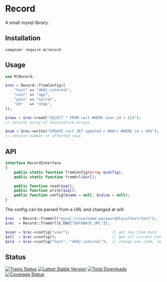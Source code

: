 # Record

A small mysql library.



## Installation

```
composer require m/record
```


## Usage

```php
use M\Record;

$rec = Record::fromConfig([
    "host" => "db01.internal",
    "user" => "app",
    "pass" => "secret",
    "db"   => "shop",
]);

$rows = $rec->read("SELECT * FROM cart WHERE user_id = 123");
// returns array of associative arrays

$num = $rec->write("UPDATE cart SET updated = NOW() WHERE id = 456");
// returns number of affected rows
```

## API

```php
interface RecordInterface
{
    public static function fromConfig(array $config);
    public static function fromUrl($url);

    public function read($sql);
    public function write($sql);
    public function config($name = null, $value = null);
}
```

The config can be parsed from a URL and changed at will:

```php
$rec  = Record::fromUrl("mysql://username:password@localhost/test");
$rec  = Record::fromUrl($_ENV["DATABASE_URL"]);

$user = $rec->config("user");                   // get one item back
$all  = $rec->config();                         // get all current config back
$old  = $rec->config("host", "db02.internal");  // change one item, returns old value
```


## Status

[![Travis Status](https://api.travis-ci.org/dotser/record.svg?branch=master)](https://travis-ci.org/dotser/record)
[![Latest Stable Version](https://poser.pugx.org/m/record/v/stable)](https://packagist.org/packages/m/record)
[![Total Downloads](https://poser.pugx.org/m/record/downloads)](https://packagist.org/packages/m/record)
[![Coverage Status](https://coveralls.io/repos/github/dotser/record/badge.svg?branch=master)](https://coveralls.io/github/dotser/record?branch=master)
